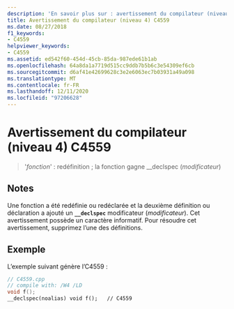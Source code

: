 ```yaml
---
description: 'En savoir plus sur : avertissement du compilateur (niveau 4) C4559'
title: Avertissement du compilateur (niveau 4) C4559
ms.date: 08/27/2018
f1_keywords:
- C4559
helpviewer_keywords:
- C4559
ms.assetid: ed542f60-454d-45cb-85da-987ede61b1ab
ms.openlocfilehash: 64a8da1a7719d515cc9ddb7b5b6c3e54309ef6cb
ms.sourcegitcommit: d6af41e42699628c3e2e6063ec7b03931a49a098
ms.translationtype: MT
ms.contentlocale: fr-FR
ms.lasthandoff: 12/11/2020
ms.locfileid: "97206628"
---
```

# <a name="compiler-warning-level-4-c4559"></a>Avertissement du compilateur (niveau 4) C4559

> '*fonction*' : redéfinition ; la fonction gagne __declspec (*modificateur*)

## <a name="remarks"></a>Notes

Une fonction a été redéfinie ou redéclarée et la deuxième définition ou déclaration a ajouté un **`__declspec`** modificateur (*modificateur*). Cet avertissement possède un caractère informatif. Pour résoudre cet avertissement, supprimez l’une des définitions.

## <a name="example"></a>Exemple

L’exemple suivant génère l’C4559 :

```cpp
// C4559.cpp
// compile with: /W4 /LD
void f();
__declspec(noalias) void f();   // C4559
```
